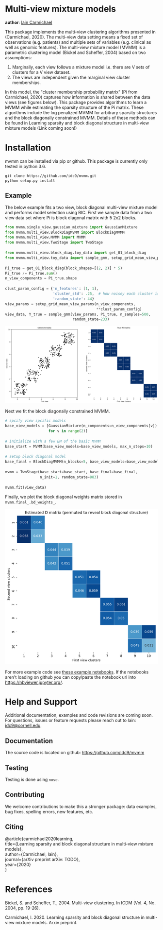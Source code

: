 # Multi-view mixture models

**author**: [Iain Carmichael](https://idc9.github.io/)

This package implements the multi-view clustering algorithms presented in (Carmichael, 2020). The multi-view data setting means a fixed set of observations (e.g. patients) and multiple sets of variables (e.g. clinical as well as genomic features). The multi-view mixture model (MVMM) is a parametric clustering model (Bickel and Scheffer, 2004) based on two assumptions:

1. Marginally, each view follows a mixture model i.e. there are V sets of clusters for a V view dataset.
2. The views are independent given the marginal view cluster memberships.

In this model, the "cluster membership probability matrix" (Pi from Carmichael, 2020) captures how information is shared between the data views (see figures below). This package provides algorithms to learn a MVMM while estimating the sparsity structure of the Pi matrix. These algorithms include the log penalized MVMM for arbitrary sparsity structures and the block diagonally constrained MVMM. Details of these methods can be found in Learning sparsity and block diagonal structure in multi-view mixture models (Link coming soon!)

# Installation


mvmm can be installed via pip or github. This package is currently only tested in python 3.6.


```
git clone https://github.com/idc9/mvmm.git
python setup.py install
```

## Example

The below example fits a two view, block diagonal multi-view mixture model and performs model selection using BIC. First we sample data from a two view data set where Pi is block diagonal matrix with 5 2x2 blocks.


```python
from mvmm.single_view.gaussian_mixture import GaussianMixture
from mvmm.multi_view.BlockDiagMVMM import BlockDiagMVMM
from mvmm.multi_view.MVMM import MVMM
from mvmm.multi_view.TwoStage import TwoStage

from mvmm.multi_view.block_diag.toy_data import get_01_block_diag
from mvmm.multi_view.toy_data import sample_gmm, setup_grid_mean_view_params

Pi_true = get_01_block_diag(block_shapes=[(2, 2)] * 5)
Pi_true /= Pi_true.sum()
n_view_components = Pi_true.shape

clust_param_config = {'n_features': [1, 1],
                      'cluster_std': .25,  # how noisey each cluster is
                      'random_state': 44}
view_params = setup_grid_mean_view_params(n_view_components,
                                          **clust_param_config)
view_data, Y_true = sample_gmm(view_params, Pi_true, n_samples=500,
                               random_state=233)
```

![](doc/figures/obs_data_and_true_pi.png)

Next we fit the block diagonally constrained MVMM.

```python
# spcify view spcific models
base_view_models = [GaussianMixture(n_components=n_view_components[v])
                    for v in range(2)]

# initialize with a few EM of the basic MVMM
base_start = MVMM(base_view_models=base_view_models, max_n_steps=10)

# setup block diagonal model
base_final = BlockDiagMVMM(n_blocks=5, base_view_models=base_view_models)

mvmm = TwoStage(base_start=base_start, base_final=base_final,
                n_init=1, random_state=883)

mvmm.fit(view_data)
```

Finally, we plot the block diagonal weights matrix stored in `mvmm.final_.bd_weights_`.


<img src="doc/figures/D_est.png" width="512" height="512">


For more example code see [these example notebooks](https://github.com/idc9/mvmm/tree/master/doc/example_notebooks). If the notebooks aren't loading on github you can copy/paste the notebook url into https://nbviewer.jupyter.org/.


# Help and Support

Additional documentation, examples and code revisions are coming soon.
For questions, issues or feature requests please reach out to Iain:
idc9@cornell.edu.

## Documentation

The source code is located on github: https://github.com/idc9/mvmm

## Testing


Testing is done using `nose`.


## Contributing

We welcome contributions to make this a stronger package: data examples,
bug fixes, spelling errors, new features, etc.


## Citing

@article{carmichael2020learning,<br />
title={Learning sparsity and block diagonal structure in multi-view mixture models},<br />
author={Carmichael, Iain},<br />
journal={arXiv preprint arXiv: TODO},<br />
year={2020}<br />
}

# References

Bickel, S. and Scheffer, T., 2004. Multi-view clustering. In ICDM (Vol. 4, No. 2004, pp. 19-26).

Carmichael, I. 2020. Learning sparsity and block diagonal structure in multi-view mixture models. Arxiv preprint.
